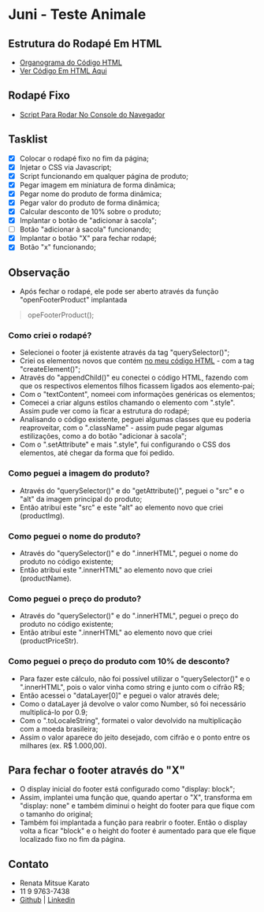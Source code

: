 # Juni - Teste Animale

## Estrutura do Rodapé Em HTML

- [Organograma do Código HTML](https://whimsical.com/embed/H8xjMLif1GLHBTZzA9Ex1u)
- [Ver Código Em HTML Aqui](http://google.com/)

## Rodapé Fixo

- [Script Para Rodar No Console do Navegador](http://google.com/)

## Tasklist

- [x] Colocar o rodapé fixo no fim da página;
- [x] Injetar o CSS via Javascript;
- [x] Script funcionando em qualquer página de produto;
- [x] Pegar imagem em miniatura de forma dinâmica;
- [x] Pegar nome do produto de forma dinâmica;
- [x] Pegar valor do produto de forma dinâmica;
- [x] Calcular desconto de 10% sobre o produto;
- [x] Implantar o botão de "adicionar à sacola";
- [ ] Botão "adicionar à sacola" funcionando;
- [x] Implantar o botão "X" para fechar rodapé;
- [x] Botão "x" funcionando;

## Observação

- Após fechar o rodapé, ele pode ser aberto através da função "openFooterProduct" implantada

> opeFooterProduct();

### Como criei o rodapé?

- Selecionei o footer já existente através da tag "querySelector()";
- Criei os elementos novos que contém [no meu código HTML](http://google.com/) - com a tag "createElement()";
- Através do "appendChild()" eu conectei o código HTML, fazendo com que os respectivos elementos filhos ficassem ligados aos elemento-pai;
- Com o "textContent", nomeei com informações genéricas os elementos;
- Comecei a criar alguns estilos chamando o elemento com ".style". Assim pude ver como ía ficar a estrutura do rodapé;
- Analisando o código existente, peguei algumas classes que eu poderia reaproveitar, com o ".className" - assim pude pegar algumas estilizações, como a do botão "adicionar à sacola";
- Com o ".setAttribute" e mais ".style", fui configurando o CSS dos elementos, até chegar da forma que foi pedido.

### Como peguei a imagem do produto?

- Através do "querySelector()" e do "getAttribute()", peguei o "src" e o "alt" da imagem principal do produto;
- Então atribuí este "src" e este "alt" ao elemento novo que criei (productImg).

### Como peguei o nome do produto?

- Através do "querySelector()" e do ".innerHTML", peguei o nome do produto no código existente;
- Então atribuí este ".innerHTML" ao elemento novo que criei (productName).

### Como peguei o preço do produto?

- Através do "querySelector()" e do ".innerHTML", peguei o preço do produto no código existente;
- Então atribuí este ".innerHTML" ao elemento novo que criei (productPriceStr).

### Como peguei o preço do produto com 10% de desconto?

- Para fazer este cálculo, não foi possível utilizar o "querySelector()" e o ".innerHTML", pois o valor vinha como string e junto com o cifrão R$;
- Então acessei o "dataLayer[0]" e peguei o valor através dele;
- Como o dataLayer já devolve o valor como Number, só foi necessário multiplicá-lo por 0.9;
- Com o ".toLocaleString", formatei o valor devolvido na multiplicação com a moeda brasileira;
- Assim o valor aparece do jeito desejado, com cifrão e o ponto entre os milhares (ex. R$ 1.000,00).

## Para fechar o footer através do "X"

- O display inicial do footer está configurado como "display: block";
- Assim, implantei uma função que, quando apertar o "X", transforma em "display: none" e também diminui o height do footer para que fique com o tamanho do original;
- Também foi implantada a função para reabrir o footer. Então o display volta a ficar "block" e o height do footer é aumentado para que ele fique localizado fixo no fim da página.

## Contato

- Renata Mitsue Karato
- 11 9 9763-7438
- [Github](https://github.com/rmkarato) | [Linkedin](https://www.linkedin.com/in/rmkarato/)

